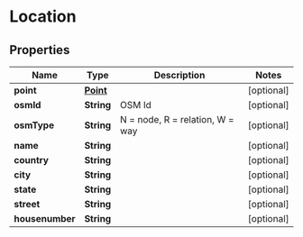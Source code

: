 
# Location

## Properties
Name | Type | Description | Notes
------------ | ------------- | ------------- | -------------
**point** | [**Point**](Point.md) |  |  [optional]
**osmId** | **String** | OSM Id |  [optional]
**osmType** | **String** | N &#x3D; node, R &#x3D; relation, W &#x3D; way |  [optional]
**name** | **String** |  |  [optional]
**country** | **String** |  |  [optional]
**city** | **String** |  |  [optional]
**state** | **String** |  |  [optional]
**street** | **String** |  |  [optional]
**housenumber** | **String** |  |  [optional]



